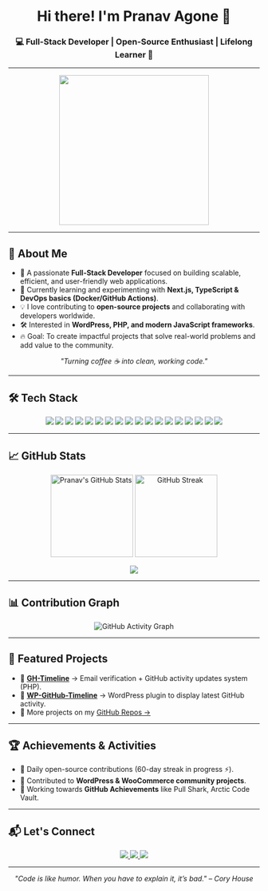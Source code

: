 <h1 align="center">Hi there! I'm Pranav Agone 👋</h1>

<h3 align="center">💻 Full-Stack Developer | Open-Source Enthusiast | Lifelong Learner 🚀</h3>

---

<p align="center">
    <img src="http://user-images.githubusercontent.com/74038190/212749447-bfb7e725-6987-49d9-ae85-2015e3e7cc41.gif" style="width:300px;"/>
</p>

---

## 🚀 About Me  

- 🎯 A passionate **Full-Stack Developer** focused on building scalable, efficient, and user-friendly web applications.  
- 🌱 Currently learning and experimenting with **Next.js, TypeScript & DevOps basics (Docker/GitHub Actions)**.  
- 💡 I love contributing to **open-source projects** and collaborating with developers worldwide.  
- 🛠️ Interested in **WordPress, PHP, and modern JavaScript frameworks**.  
- 🔥 Goal: To create impactful projects that solve real-world problems and add value to the community.  

<p align="center">
  <i>"Turning coffee ☕ into clean, working code."</i>
</p>

---

## 🛠️ Tech Stack  

<p align="center">
  <!-- Core Web Tech -->
  <img src="https://img.shields.io/badge/HTML5-E34F26?style=for-the-badge&logo=html5&logoColor=white" />
  <img src="https://img.shields.io/badge/CSS3-1572B6?style=for-the-badge&logo=css3&logoColor=white" />
  <img src="https://img.shields.io/badge/JavaScript-F7DF1E?style=for-the-badge&logo=javascript&logoColor=black" />
  <img src="https://img.shields.io/badge/TypeScript-007ACC?style=for-the-badge&logo=typescript&logoColor=white" />
  
  <!-- Backend -->
  <img src="https://img.shields.io/badge/PHP-777BB4?style=for-the-badge&logo=php&logoColor=white" />
  <img src="https://img.shields.io/badge/Node.js-339933?style=for-the-badge&logo=nodedotjs&logoColor=white" />
  <img src="https://img.shields.io/badge/Express.js-000000?style=for-the-badge&logo=express&logoColor=white" />
  
  <!-- Frontend Frameworks -->
  <img src="https://img.shields.io/badge/React-61DAFB?style=for-the-badge&logo=react&logoColor=black" />
  <img src="https://img.shields.io/badge/Next.js-000000?style=for-the-badge&logo=nextdotjs&logoColor=white" />
  <img src="https://img.shields.io/badge/Redux-764ABC?style=for-the-badge&logo=redux&logoColor=white" />
  <img src="https://img.shields.io/badge/Tailwind_CSS-38B2AC?style=for-the-badge&logo=tailwind-css&logoColor=white" />
  <img src="https://img.shields.io/badge/Bootstrap-563D7C?style=for-the-badge&logo=bootstrap&logoColor=white" />
  
  <!-- Database -->
  <img src="https://img.shields.io/badge/MongoDB-47A248?style=for-the-badge&logo=mongodb&logoColor=white" />
  <img src="https://img.shields.io/badge/MySQL-4479A1?style=for-the-badge&logo=mysql&logoColor=white" />
  
  <!-- DevOps & Tools -->
  <img src="https://img.shields.io/badge/Docker-2496ED?style=for-the-badge&logo=docker&logoColor=white" />
  <img src="https://img.shields.io/badge/Git-F05032?style=for-the-badge&logo=git&logoColor=white" />
  <img src="https://img.shields.io/badge/GitHub_Actions-2088FF?style=for-the-badge&logo=github-actions&logoColor=white" />
  <img src="https://img.shields.io/badge/WordPress-21759B?style=for-the-badge&logo=wordpress&logoColor=white" />
</p>

---

## 📈 GitHub Stats  

<p align="center">
  <img src="https://github-readme-stats.vercel.app/api?username=pranav200408&show_icons=true&theme=tokyonight" alt="Pranav's GitHub Stats" height="165"/>
  <img src="https://streak-stats.demolab.com?user=pranav200408&theme=tokyonight" alt="GitHub Streak" height="165"/>
</p>

<p align="center">
  <img src="https://github-profile-summary-cards.vercel.app/api/cards/profile-details?username=pranav200408&theme=tokyonight" />
</p>

---

## 📊 Contribution Graph  

<p align="center">
  <img src="https://github-readme-activity-graph.vercel.app/graph?username=pranav200408&theme=tokyo-night" alt="GitHub Activity Graph" />
</p>

---

## 🌟 Featured Projects  

- 🔹 [**GH-Timeline**](https://github.com/pranav200408/gh-timeline) → Email verification + GitHub activity updates system (PHP).  
- 🔹 [**WP-GitHub-Timeline**](https://github.com/pranav200408/wp-github-timeline) → WordPress plugin to display latest GitHub activity.  
- 🔹 More projects on my [GitHub Repos →](https://github.com/pranav200408?tab=repositories)  

---

## 🏆 Achievements & Activities  

- 🥇 Daily open-source contributions (60-day streak in progress ⚡).  
- 🔗 Contributed to **WordPress & WooCommerce community projects**.  
- 🏅 Working towards **GitHub Achievements** like Pull Shark, Arctic Code Vault.  

---

## 📬 Let's Connect  

<p align="center">
  <a href="mailto:pranavagone080304@gmail.com" target="_blank">
    <img src="https://img.shields.io/badge/Email-d9e9ec?style=for-the-badge&logo=gmail"/>
  </a>
  <a href="https://linkedin.com/in/pranav-agone-6639a92ba" target="_blank">
    <img src="https://img.shields.io/badge/LinkedIn-0077B5?style=for-the-badge&logo=linkedin"/>
  </a>
  <a href="https://github.com/pranav200408" target="_blank">
    <img src="https://img.shields.io/badge/GitHub-181717?style=for-the-badge&logo=github"/>
  </a>
</p>

---

<p align="center">
  <i>"Code is like humor. When you have to explain it, it’s bad." – Cory House</i>
</p>
